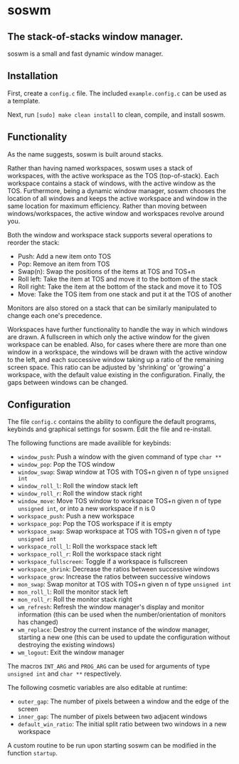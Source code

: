 # soswm

## The stack-of-stacks window manager.

soswm is a small and fast dynamic window manager.

## Installation

First, create a `config.c` file. The included `example.config.c` can be used as
a template.

Next, run `[sudo] make clean install` to clean, compile, and install soswm.

## Functionality

As the name suggests, soswm is built around stacks.

Rather than having named workspaces, soswm uses a stack of workspaces, with the
active workspace as the TOS (top-of-stack). Each workspace contains a stack of
windows, with the active window as the TOS. Furthermore, being a dynamic window
manager, soswm chooses the location of all windows and keeps the active
workspace and window in the same location for maximum efficiency. Rather than
moving between windows/workspaces, the active window and workspaces revolve
around you.

Both the window and workspace stack supports several operations to reorder the
stack:

* Push: Add a new item onto TOS
* Pop: Remove an item from TOS 
* Swap(n): Swap the positions of the items at TOS and TOS+n
* Roll left: Take the item at TOS and move it to the bottom of the stack
* Roll right: Take the item at the bottom of the stack and move it to TOS
* Move: Take the TOS item from one stack and put it at the TOS of another

Monitors are also stored on a stack that can be similarly manipulated to change
each one's precedence.

Workspaces have further functionality to handle the way in which windows are
drawn. A fullscreen in which only the active window for the given workspace can
be enabled. Also, for cases where there are more than one window in a workspace,
the windows will be drawn with the active window to the left, and each
successive window taking up a ratio of the remaining screen space. This ratio
can be adjusted by 'shrinking' or 'growing' a workspace, with the default value
existing in the configuration. Finally, the gaps between windows can be changed.

## Configuration

The file `config.c` contains the ability to configure the default programs,
keybinds and graphical settings for soswm. Edit the file and re-install. 

The following functions are made availible for keybinds:

* `window_push`: Push a window with the given command of type `char **`
* `window_pop`: Pop the TOS window
* `window_swap`: Swap window at TOS with TOS+n given n of type `unsigned int`
* `window_roll_l`: Roll the window stack left
* `window_roll_r`: Roll the window stack right
* `window_move`: Move TOS window to workspace TOS+n given n of type `unsigned
int`, or into a new workspace if n is 0
* `workspace_push`: Push a new workspace
* `workspace_pop`: Pop the TOS workspace if it is empty
* `workspace_swap`: Swap workspace at TOS with TOS+n given n of type `unsigned
int`
* `workspace_roll_l`: Roll the workspace stack left
* `workspace_roll_r`: Roll the workspace stack right
* `workspace_fullscreen`: Toggle if a workspace is fullscreen
* `workspace_shrink`: Decrease the ratios between successive windows
* `workspace_grow`: Increase the ratios between successive windows
* `mon_swap`: Swap monitor at TOS with TOS+n given n of type `unsigned int`
* `mon_roll_l`: Roll the monitor stack left
* `mon_roll_r`: Roll the monitor stack right
* `wm_refresh`: Refresh the window manager's display and monitor information (this can be used when the number/orientation of monitors has changed)
* `wm_replace`: Destroy the current instance of the window manager, starting a new one (this can be used to update the configuration without destroying the existing windows)
* `wm_logout`: Exit the window manager

The macros `INT_ARG` and `PROG_ARG` can be used for arguments of type `unsigned int` and `char **` respectively.

The following cosmetic variables are also editable at runtime:
* `outer_gap`: The number of pixels between a window and the edge of the screen
* `inner_gap`: The number of pixels between two adjacent windows
* `default_win_ratio`: The initial split ratio between two windows in a new workspace

A custom routine to be run upon starting soswm can be modified in the function `startup`.
